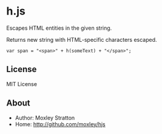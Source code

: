 # h.js

Escapes HTML entities in the given string.

Returns new string with HTML-specific characters escaped.

```
var span = "<span>" + h(someText) + "</span>";
```

## License
MIT License

## About
* Author: Moxley Stratton
* Home: http://github.com/moxley/hjs
